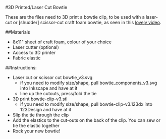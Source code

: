 #3D Printed/Laser Cut Bowtie

These are the files need to 3D print a bowtie clip, to be used with a laser-cut or [shudder] scissor-cut craft foam bowtie, as seen in this [lovely video](https://www.instagram.com/p/BK6XqXPjCu3/).

##Materials

* 8x11" sheet of craft foam, colour of your choice
* Laser cutter (optional)
* Access to 3D printer
* Fabric elastic

##Instructions:

* Laser cut or scissor cut bowtie_v3.svg
    * if you need to modify size/shape, pull bowtie_components_v3.svg into Inkscape and have at it
    * line up the cutouts, press/fold the tie
* 3D print bowtie-clip-v3.stl
    * if you need to modify size/shape, pull bowtie-clip-v3.123dx into 123Design and have at it
* Slip the tie through the clip
* Add the elastics to the cut-outs on the back of the clip.  You can sew or tie the elastic together
* Rock your new bowtie!